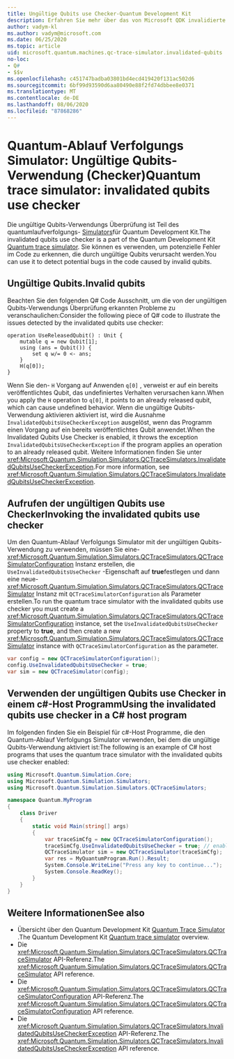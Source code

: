 ```yaml
---
title: Ungültige Qubits use Checker-Quantum Development Kit
description: Erfahren Sie mehr über das von Microsoft QDK invalidierte Qubits use Checker, das den Quantum-Ablauf Verfolgungs Simulator verwendet, um Ihren Q# Code auf potenziell ungültige Qubits zu überprüfen.
author: vadym-kl
ms.author: vadym@microsoft.com
ms.date: 06/25/2020
ms.topic: article
uid: microsoft.quantum.machines.qc-trace-simulator.invalidated-qubits
no-loc:
- Q#
- $$v
ms.openlocfilehash: c451747badba03801bd4ecd419420f131ac502d6
ms.sourcegitcommit: 6bf99d93590d6aa80490e88f2fd74dbbee8e0371
ms.translationtype: MT
ms.contentlocale: de-DE
ms.lasthandoff: 08/06/2020
ms.locfileid: "87868286"
---
```

# <a name="quantum-trace-simulator-invalidated-qubits-use-checker"></a><span data-ttu-id="14a94-103">Quantum-Ablauf Verfolgungs Simulator: Ungültige Qubits-Verwendung (Checker)</span><span class="sxs-lookup"><span data-stu-id="14a94-103">Quantum trace simulator: invalidated qubits use checker</span></span>

<span data-ttu-id="14a94-104">Die ungültige Qubits-Verwendungs Überprüfung ist Teil des quantumlaufverfolgungs- [Simulators](xref:microsoft.quantum.machines.qc-trace-simulator.intro)für Quantum Development Kit.</span><span class="sxs-lookup"><span data-stu-id="14a94-104">The invalidated qubits use checker is a part of the Quantum Development Kit [Quantum trace simulator](xref:microsoft.quantum.machines.qc-trace-simulator.intro).</span></span> <span data-ttu-id="14a94-105">Sie können es verwenden, um potenzielle Fehler im Code zu erkennen, die durch ungültige Qubits verursacht werden.</span><span class="sxs-lookup"><span data-stu-id="14a94-105">You can use it to detect potential bugs in the code caused by invalid qubits.</span></span> 

## <a name="invalid-qubits"></a><span data-ttu-id="14a94-106">Ungültige Qubits.</span><span class="sxs-lookup"><span data-stu-id="14a94-106">Invalid qubits</span></span>

<span data-ttu-id="14a94-107">Beachten Sie den folgenden Q# Code Ausschnitt, um die von der ungültigen Qubits-Verwendungs Überprüfung erkannten Probleme zu veranschaulichen:</span><span class="sxs-lookup"><span data-stu-id="14a94-107">Consider the following piece of Q# code to illustrate the issues detected by the invalidated qubits use checker:</span></span>

```qsharp
operation UseReleasedQubit() : Unit {
    mutable q = new Qubit[1];
    using (ans = Qubit()) {
        set q w/= 0 <- ans;
    }
    H(q[0]);
}
```

<span data-ttu-id="14a94-108">Wenn Sie den- `H` Vorgang auf Anwenden `q[0]` , verweist er auf ein bereits veröffentlichtes Qubit, das undefiniertes Verhalten verursachen kann.</span><span class="sxs-lookup"><span data-stu-id="14a94-108">When you apply the `H` operation to `q[0]`, it points to an already released qubit, which can cause undefined behavior.</span></span> <span data-ttu-id="14a94-109">Wenn die ungültige Qubits-Verwendung aktivieren aktiviert ist, wird die Ausnahme `InvalidatedQubitsUseCheckerException` ausgelöst, wenn das Programm einen Vorgang auf ein bereits veröffentlichtes Qubit anwendet.</span><span class="sxs-lookup"><span data-stu-id="14a94-109">When the Invalidated Qubits Use Checker is enabled, it throws the exception `InvalidatedQubitsUseCheckerException` if the program applies an operation to an already released qubit.</span></span> <span data-ttu-id="14a94-110">Weitere Informationen finden Sie unter <xref:Microsoft.Quantum.Simulation.Simulators.QCTraceSimulators.InvalidatedQubitsUseCheckerException>.</span><span class="sxs-lookup"><span data-stu-id="14a94-110">For more information, see <xref:Microsoft.Quantum.Simulation.Simulators.QCTraceSimulators.InvalidatedQubitsUseCheckerException>.</span></span>

## <a name="invoking-the-invalidated-qubits-use-checker"></a><span data-ttu-id="14a94-111">Aufrufen der ungültigen Qubits use Checker</span><span class="sxs-lookup"><span data-stu-id="14a94-111">Invoking the invalidated qubits use checker</span></span>

<span data-ttu-id="14a94-112">Um den Quantum-Ablauf Verfolgungs Simulator mit der ungültigen Qubits-Verwendung zu verwenden, müssen Sie eine- <xref:Microsoft.Quantum.Simulation.Simulators.QCTraceSimulators.QCTraceSimulatorConfiguration> Instanz erstellen, die `UseInvalidatedQubitsUseChecker` -Eigenschaft auf **true**festlegen und dann eine neue- <xref:Microsoft.Quantum.Simulation.Simulators.QCTraceSimulators.QCTraceSimulator> Instanz mit `QCTraceSimulatorConfiguration` als Parameter erstellen.</span><span class="sxs-lookup"><span data-stu-id="14a94-112">To run the quantum trace simulator with the invalidated qubits use checker you must create a <xref:Microsoft.Quantum.Simulation.Simulators.QCTraceSimulators.QCTraceSimulatorConfiguration> instance, set the `UseInvalidatedQubitsUseChecker` property to **true**, and then create a new <xref:Microsoft.Quantum.Simulation.Simulators.QCTraceSimulators.QCTraceSimulator> instance with `QCTraceSimulatorConfiguration` as the parameter.</span></span> 

```csharp
var config = new QCTraceSimulatorConfiguration();
config.UseInvalidatedQubitsUseChecker = true;
var sim = new QCTraceSimulator(config);
```


## <a name="using-the-invalidated-qubits-use-checker-in-a-c-host-program"></a><span data-ttu-id="14a94-113">Verwenden der ungültigen Qubits use Checker in einem c#-Host Programm</span><span class="sxs-lookup"><span data-stu-id="14a94-113">Using the invalidated qubits use checker in a C# host program</span></span>

<span data-ttu-id="14a94-114">Im folgenden finden Sie ein Beispiel für c#-Host Programme, die den Quantum-Ablauf Verfolgungs Simulator verwenden, bei dem die ungültige Qubits-Verwendung aktiviert ist:</span><span class="sxs-lookup"><span data-stu-id="14a94-114">The following is an example of C# host programs that uses the quantum trace simulator with the invalidated qubits use checker enabled:</span></span> 

```csharp
using Microsoft.Quantum.Simulation.Core;
using Microsoft.Quantum.Simulation.Simulators;
using Microsoft.Quantum.Simulation.Simulators.QCTraceSimulators;

namespace Quantum.MyProgram
{
    class Driver
    {
        static void Main(string[] args)
        {
            var traceSimCfg = new QCTraceSimulatorConfiguration();
            traceSimCfg.UseInvalidatedQubitsUseChecker = true; // enables UseInvalidatedQubitsUseChecker
            QCTraceSimulator sim = new QCTraceSimulator(traceSimCfg);
            var res = MyQuantumProgram.Run().Result;
            System.Console.WriteLine("Press any key to continue...");
            System.Console.ReadKey();
        }
    }
}
```

## <a name="see-also"></a><span data-ttu-id="14a94-115">Weitere Informationen</span><span class="sxs-lookup"><span data-stu-id="14a94-115">See also</span></span>

- <span data-ttu-id="14a94-116">Übersicht über den Quantum Development Kit [Quantum Trace Simulator](xref:microsoft.quantum.machines.qc-trace-simulator.intro) .</span><span class="sxs-lookup"><span data-stu-id="14a94-116">The Quantum Development Kit [Quantum trace simulator](xref:microsoft.quantum.machines.qc-trace-simulator.intro) overview.</span></span>
- <span data-ttu-id="14a94-117">Die <xref:Microsoft.Quantum.Simulation.Simulators.QCTraceSimulators.QCTraceSimulator> API-Referenz.</span><span class="sxs-lookup"><span data-stu-id="14a94-117">The <xref:Microsoft.Quantum.Simulation.Simulators.QCTraceSimulators.QCTraceSimulator> API reference.</span></span>
- <span data-ttu-id="14a94-118">Die <xref:Microsoft.Quantum.Simulation.Simulators.QCTraceSimulators.QCTraceSimulatorConfiguration> API-Referenz.</span><span class="sxs-lookup"><span data-stu-id="14a94-118">The <xref:Microsoft.Quantum.Simulation.Simulators.QCTraceSimulators.QCTraceSimulatorConfiguration> API reference.</span></span>
- <span data-ttu-id="14a94-119">Die <xref:Microsoft.Quantum.Simulation.Simulators.QCTraceSimulators.InvalidatedQubitsUseCheckerException> API-Referenz.</span><span class="sxs-lookup"><span data-stu-id="14a94-119">The <xref:Microsoft.Quantum.Simulation.Simulators.QCTraceSimulators.InvalidatedQubitsUseCheckerException> API reference.</span></span>